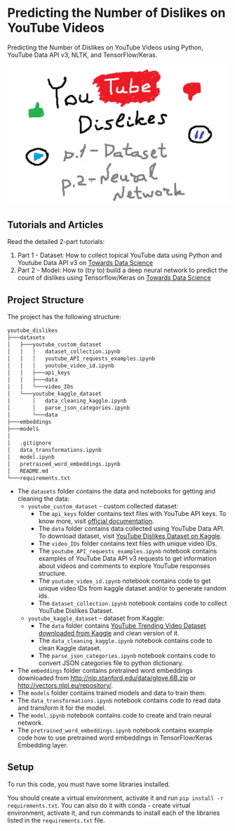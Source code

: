 # Predicting the Number of Dislikes on YouTube Videos 

Predicting the Number of Dislikes on YouTube Videos using Python, YouTube Data API v3, NLTK, and TensorFlow/Keras.

![youtube_preview_full.jpg](img/preview.jpg)

## Tutorials and Articles

Read the detailed 2-part tutorials:
1. Part 1 - Dataset: How to collect topical YouTube data using Python and Youtube Data API v3 on [Towards Data Science](https://towardsdatascience.com/predicting-the-number-of-dislikes-on-youtube-videos-part-1-dataset-9ec431585dc3)
2. Part 2 - Model: How to (try to) build a deep neural network to predict the count of dislikes using Tensorflow/Keras on [Towards Data Science](https://towardsdatascience.com/predicting-the-number-of-dislikes-on-youtube-videos-part-2-model-aa981a69a8b2)

## Project Structure

The project has the following structure:

```
youtube_dislikes
├───datasets
│   ├───youtube_custom_dataset
│   │   │   dataset_collection.ipynb
│   │   │   youtube_API_requests_examples.ipynb
│   │   │   youtube_video_id.ipynb
│   │   ├───api_keys
│   │   ├───data
│   │   └───video_IDs
│   └───youtube_kaggle_dataset
│       │   data_cleaning_kaggle.ipynb
│       │   parse_json_categories.ipynb
│       └───data  
├───embeddings
├───models
│
│   .gitignore
│   data_transformations.ipynb
│   model.ipynb
│   pretrained_word_embeddings.ipynb
│   README.md
└───requirements.txt
```

- The `datasets` folder contains the data and notebooks for getting and cleaning the data:
  - `youtube_custom_dataset` - custom collected dataset:
    - The `api_keys` folder contains text files with YouTube API keys. To know more, visit [official documentation](https://developers.google.com/youtube/v3/quickstart/python#step_1_set_up_your_project_and_credentials).
    - The `data` folder contains data collected using YouTube Data API. To download dataset, visit [YouTube Dislikes Dataset on Kaggle](https://www.kaggle.com/dmitrynikolaev/youtube-dislikes-dataset).
    - The `video_IDs` folder contains text files with unique video IDs.
    - The `youtube_API_requests_examples.ipynb` notebook contains examples of YouTube Data API v3 requests to get information about videos and comments to explore YouTube responses structure.
    - The `youtube_video_id.ipynb` notebook contains code to get unique video IDs from kaggle dataset and/or to generate random ids.
    - The `dataset_collection.ipynb` notebook contains code to collect YouTube Dislikes Dataset.
  - `youtube_kaggle_dataset` - dataset from Kaggle:
    - The `data` folder contains [YouTube Trending Video Dataset downloaded from Kaggle](https://www.kaggle.com/rsrishav/youtube-trending-video-dataset) and clean version of it.
    - The `data_cleaning_kaggle.ipynb` notebook contains code to clean Kaggle dataset.
    - The `parse_json_categories.ipynb` notebook contains code to convert JSON categories file to python dictionary.
- The `embeddings` folder contains pretrained word embeddings downloaded from http://nlp.stanford.edu/data/glove.6B.zip or http://vectors.nlpl.eu/repository/.
- The `models` folder contains trained models and data to train them.
- The `data_transformations.ipynb` notebook contains code to read data and transform it for the model.
- The `model.ipynb` notebook contains code to create and train neural network.
- The `pretrained_word_embeddings.ipynb` notebook contains example code how to use pretrained word embeddings in TensorFlow/Keras Embedding layer.

## Setup

To run this code, you must have some libraries installed. 

You should create a virtual environment, activate it and run `pip install -r requirements.txt`. 
You can also do it with conda - create virtual environment, activate it, and run commands to install each of the libraries listed in the `requirements.txt` file.
